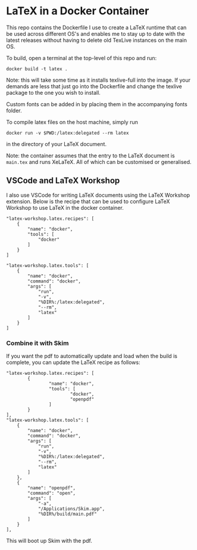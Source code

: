 # LaTeX in a Docker Container

This repo contains the Dockerfile I use to create a LaTeX runtime that can be used across different OS's and enables me to stay up to date with the latest releases without having to delete old TexLive instances on the main OS.

To build, open a terminal at the top-level of this repo and run:

```
docker build -t latex .
```

Note: this will take some time as it installs texlive-full into the image. If your demands are less that just go into the Dockerfile and change the texlive package to the one you wish to install.

Custom fonts can be added in by placing them in the accompanying fonts folder.

To compile latex files on the host machine, simply run

```
docker run -v $PWD:/latex:delegated --rm latex 
```

in the directory of your LaTeX document.

Note: the container assumes that the entry to the LaTeX document is `main.tex` and runs XeLaTeX. All of which can be customised or generalised.

## VSCode and LaTeX Workshop

I also use VSCode for writing LaTeX documents using the LaTeX Workshop extension. Below is the recipe that can be used to configure LaTeX Workshop to use LaTeX in the docker container.

```
"latex-workshop.latex.recipes": [
	{
		"name": "docker",
		"tools": [
			"docker"
		]
	}
]

"latex-workshop.latex.tools": [
	{
		"name": "docker",
		"command": "docker",
		"args": [
			"run",
			"-v",
			"%DIR%:/latex:delegated",
			"--rm",
			"latex"
		]
	}
]
```

### Combine it with Skim

If you want the pdf to automatically update and load when the build is complete, you can update the LaTeX recipe as follows:

```
"latex-workshop.latex.recipes": [
		{
				"name": "docker",
				"tools": [
						"docker",
						"openpdf"
				]
		}
],
"latex-workshop.latex.tools": [
	{
		"name": "docker",
		"command": "docker",
		"args": [
			"run",
			"-v",
			"%DIR%:/latex:delegated",
			"--rm",
			"latex"
		]
	},
	{
		"name": "openpdf",
		"command": "open",
		"args": [
			"-a",
			"/Applications/Skim.app",
			"%DIR%/build/main.pdf"
		]
	}
],
```

This will boot up Skim with the pdf.